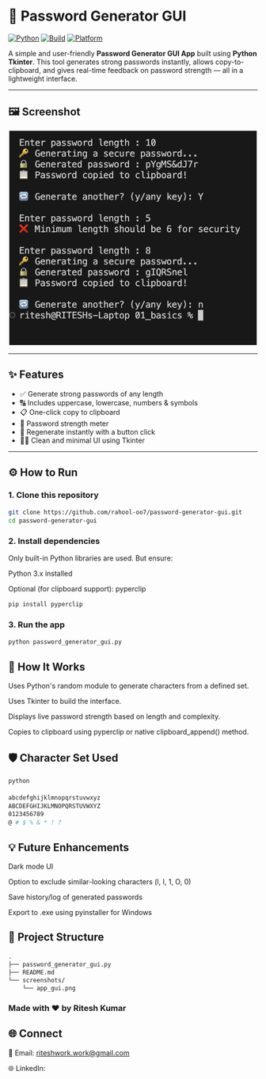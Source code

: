 # 🔐 Password Generator GUI

[![Python](https://img.shields.io/badge/Python-3.7+-blue.svg)](https://www.python.org/)
[![Build](https://img.shields.io/badge/build-passing-brightgreen)](#)
[![Platform](https://img.shields.io/badge/platform-Windows%20%7C%20Linux%20%7C%20Mac-lightgrey)](#)

A simple and user-friendly **Password Generator GUI App** built using **Python Tkinter**. This tool generates strong passwords instantly, allows copy-to-clipboard, and gives real-time feedback on password strength — all in a lightweight interface.

---

## 🖼️ Screenshot

<p align="center">
  <img src="screenshots/app_gui.png" alt="Password Generator GUI" width="500"/>
</p>

---

## ✨ Features

- ✅ Generate strong passwords of any length
- 🔠 Includes uppercase, lowercase, numbers & symbols
- 📋 One-click copy to clipboard
- 🎯 Password strength meter
- 🔁 Regenerate instantly with a button click
- 🧑‍💻 Clean and minimal UI using Tkinter

---

## ⚙️ How to Run

### 1. Clone this repository

```bash
git clone https://github.com/rahool-oo7/password-generator-gui.git
cd password-generator-gui
```

### 2. Install dependencies
Only built-in Python libraries are used. But ensure:

Python 3.x installed

Optional (for clipboard support): pyperclip

```bash
pip install pyperclip
```

### 3. Run the app
```bash
python password_generator_gui.py
```

## 🧠 How It Works
Uses Python's random module to generate characters from a defined set.

Uses Tkinter to build the interface.

Displays live password strength based on length and complexity.

Copies to clipboard using pyperclip or native clipboard_append() method.

## 🛡️ Character Set Used
```bash
python

abcdefghijklmnopqrstuvwxyz
ABCDEFGHIJKLMNOPQRSTUVWXYZ
0123456789
@ # $ % & * ! ?

```

## 💡 Future Enhancements
Dark mode UI

Option to exclude similar-looking characters (l, I, 1, O, 0)

Save history/log of generated passwords

Export to .exe using pyinstaller for Windows

## 📁 Project Structure
```
.
├── password_generator_gui.py
├── README.md
└── screenshots/
    └── app_gui.png
```

### Made with ❤️ by Ritesh Kumar

## 🌐 Connect
📧 Email: riteshwork.work@gmail.com

🌐 LinkedIn: 
